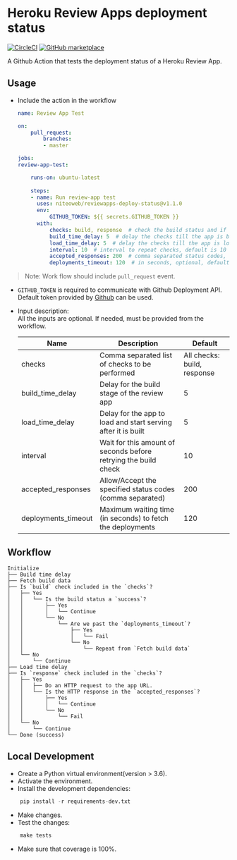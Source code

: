 # Heroku Review Apps deployment status
[![CircleCI](https://circleci.com/gh/niteoweb/reviewapps-deploy-status/tree/master.svg?style=svg&circle-token=5ffcd6d51ad48e0b54dda7d8f37b158e5e502059)](https://circleci.com/gh/niteoweb/reviewapps-deploy-status/tree/master)
[![GitHub marketplace](https://img.shields.io/badge/marketplace-heroku--review--app--deployment--status-blue?style=flat-square&logo=github)](https://github.com/marketplace/actions/heroku-review-app-deployment-status)

A Github Action that tests the deployment status of a Heroku Review App.


## Usage
* Include the action in the workflow
    ```yaml
    name: Review App Test

    on:
        pull_request:
            branches:
            - master

    jobs:
    review-app-test:

        runs-on: ubuntu-latest
        
        steps:
        - name: Run review-app test
          uses: niteoweb/reviewapps-deploy-status@v1.1.0
          env:
              GITHUB_TOKEN: ${{ secrets.GITHUB_TOKEN }}
          with:
              checks: build, response  # check the build status and if the app is responding properly
              build_time_delay: 5  # delay the checks till the app is built, default is 5 seconds
              load_time_delay: 5  # delay the checks till the app is loaded after build, default is 5 seconds
              interval: 10  # interval to repeat checks, default is 10 seconds
              accepted_responses: 200  # comma separated status codes, optional, default is 200
              deployments_timeout: 120  # in seconds, optional, default is 120
    ```

> Note: Work flow should include `pull_request` event.

* `GITHUB_TOKEN` is required to communicate with Github Deployment API. Default token provided by [Github](https://help.github.com/en/articles/virtual-environments-for-github-actions#github_token-secret) can be used.
* Input description:  
    All the inputs are optional. If needed, must be provided from the workflow.

    | Name | Description | Default | 
    |---|---|---|
    | checks | Comma separated list of checks to be performed  | All checks: build, response  |
    | build_time_delay | Delay for the build stage of the review app | 5  |
    | load_time_delay | Delay for the app to load and start serving after it is built | 5  |
    | interval | Wait for this amount of seconds before retrying the build check  | 10  |
    | accepted_responses | Allow/Accept the specified status codes (comma separated) | 200  |
    | deployments_timeout | Maximum waiting time (in seconds) to fetch the deployments | 120 |


## Workflow

```
Initialize
├── Build time delay
├── Fetch build data
├── Is `build` check included in the `checks`?
│   ├── Yes
│   │   └── Is the build status a `success`?
│   │       ├── Yes
│   │       │   └── Continue
│   │       └── No
│   │           └── Are we past the `deployments_timeout`?
│   │               ├── Yes
│   │               │   └── Fail
│   │               └── No
│   │                   └── Repeat from `Fetch build data`
│   └── No
│       └── Continue
├── Load time delay
├── Is `response` check included in the `checks`?
│   ├── Yes
│   │   ├── Do an HTTP request to the app URL.
│   │   └── Is the HTTP response in the `accepted_responses`?
│   │       ├── Yes
│   │       │   └── Continue
│   │       └── No
│   │           └── Fail
│   └── No
│       └── Continue
└── Done (success)
```

## Local Development
* Create a Python virtual environment(version > 3.6).
* Activate the environment.
* Install the development dependencies:
```python
    pip install -r requirements-dev.txt
```
* Make changes.
* Test the changes:
```python
    make tests
```
* Make sure that coverage is 100%.
